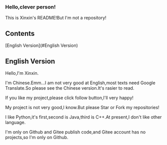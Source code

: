 ### Hello,clever person!

This is Xinxin's README!But I'm not a repository!

## Contents

[English Version](#English Version)

## English Version

Hello,I'm Xinxin.

I'm Chinese.Emm...I am not very good at English,most texts need Google Translate.So please see the Chinese version.It's rasier to read.

If you like my project,please click follow button,I'll very happy!

My project is not very good,I know.But please Star or Fork my repositories!

I like Python,it's first,second is Java,third is C++.At present,I don't like other language.

I'm only on Github and Gitee publish code,and Gitee account has no projects,so I'm only on Github.
